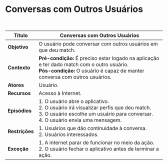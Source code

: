 # Conversas com Outros Usuários

<br />

|Título|Conversas com Outros Usuários|
|------|-----------------------------|
|**Objetivo**|O usuário pode conversar com outros usuários em que deu match.|
|**Contexto**|**Pré-condição:** É preciso estar logado na aplicação e ter dado match com o outro usuário. <br />**Pós-condição:** O usuário é capaz de manter conversa com outros usuários.|
|**Atores**|Usuário.|
|**Recursos**| Acesso à Internet.|
|**Episódios**|1. O usuário abre o aplicativo.<br/>2. O usuário irá visualizar perfis que deu match.<br />3. O usuário escolhe um usuário para conversar.<br />4. O usuário envia uma mensagem.|
|**Restrições**|1. Usuários que dão continuidade à conversa.<br />2. Usuários interessados.|
|**Exceção**|1. A internet parar de funcionar no meio da ação.<br />2.  O usuário fechar o aplicativo antes de terminar a ação. |

